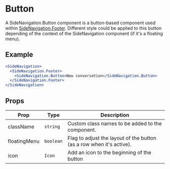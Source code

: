 # Button

A SideNavigation.Button component is a button-based component used within [SideNavigation.Footer](./Footer.md).
Different style could be applied to this button depending of the context of the SideNavigation component (if it's a floating menu).

## Example

```jsx
<SideNavigation>
  <SideNavigation.Footer>
    <SideNavigation.Button>New conversation</SideNavigation.Button>
  </SideNavigation.Footer>
</SideNavigation>
```

## Props

| Prop         | Type      | Description                                                          |
| ------------ | --------- | -------------------------------------------------------------------- |
| className    | `string`  | Custom class names to be added to the component.                     |
| floatingMenu | `boolean` | Flag to adjust the layout of the button (as a row when it's active). |
| icon         | `Icon`    | Add an icon to the beginning of the button                           |
